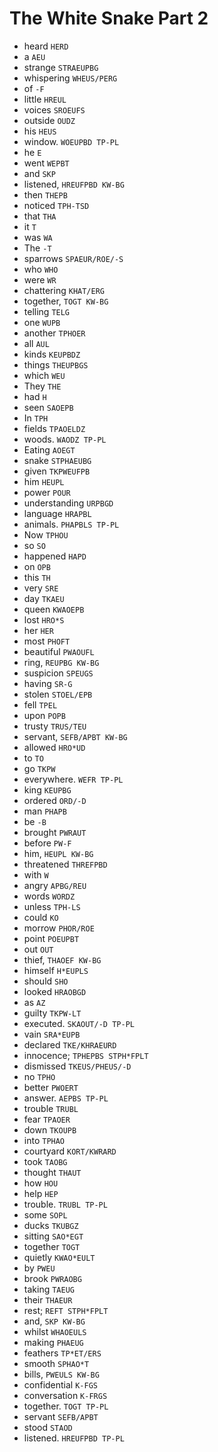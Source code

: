 # The White Snake Part 2

* heard `HERD`
* a `AEU`
* strange `STRAEUPBG`
* whispering `WHEUS/PERG`
* of `-F`
* little `HREUL`
* voices `SROEUFS`
* outside `OUDZ`
* his `HEUS`
* window. `WOEUPBD TP-PL`
* he `E`
* went `WEPBT`
* and `SKP`
* listened, `HREUFPBD KW-BG`
* then `THEPB`
* noticed `TPH-TSD`
* that `THA`
* it `T`
* was `WA`
* The `-T`
* sparrows `SPAEUR/ROE/-S`
* who `WHO`
* were `WR`
* chattering `KHAT/ERG`
* together, `TOGT KW-BG`
* telling `TELG`
* one `WUPB`
* another `TPHOER`
* all `AUL`
* kinds `KEUPBDZ`
* things `THEUPBGS`
* which `WEU`
* They `THE`
* had `H`
* seen `SAOEPB`
* In `TPH`
* fields `TPAOELDZ`
* woods. `WAODZ TP-PL`
* Eating `AOEGT`
* snake `STPHAEUBG`
* given `TKPWEUFPB`
* him `HEUPL`
* power `POUR`
* understanding `URPBGD`
* language `HRAPBL`
* animals. `PHAPBLS TP-PL`
* Now `TPHOU`
* so `SO`
* happened `HAPD`
* on `OPB`
* this `TH`
* very `SRE`
* day `TKAEU`
* queen `KWAOEPB`
* lost `HRO*S`
* her `HER`
* most `PHOFT`
* beautiful `PWAOUFL`
* ring, `REUPBG KW-BG`
* suspicion `SPEUGS`
* having `SR-G`
* stolen `STOEL/EPB`
* fell `TPEL`
* upon `POPB`
* trusty `TRUS/TEU`
* servant, `SEFB/APBT KW-BG`
* allowed `HRO*UD`
* to `TO`
* go `TKPW`
* everywhere. `WEFR TP-PL`
* king `KEUPBG`
* ordered `ORD/-D`
* man `PHAPB`
* be `-B`
* brought `PWRAUT`
* before `PW-F`
* him, `HEUPL KW-BG`
* threatened `THREFPBD`
* with `W`
* angry `APBG/REU`
* words `WORDZ`
* unless `TPH-LS`
* could `KO`
* morrow `PHOR/ROE`
* point `POEUPBT`
* out `OUT`
* thief, `THAOEF KW-BG`
* himself `H*EUPLS`
* should `SHO`
* looked `HRAOBGD`
* as `AZ`
* guilty `TKPW-LT`
* executed. `SKAOUT/-D TP-PL`
* vain `SRA*EUPB`
* declared `TKE/KHRAEURD`
* innocence; `TPHEPBS STPH*FPLT`
* dismissed `TKEUS/PHEUS/-D`
* no `TPHO`
* better `PWOERT`
* answer. `AEPBS TP-PL`
* trouble `TRUBL`
* fear `TPAOER`
* down `TKOUPB`
* into `TPHAO`
* courtyard `KORT/KWRARD`
* took `TAOBG`
* thought `THAUT`
* how `HOU`
* help `HEP`
* trouble. `TRUBL TP-PL`
* some `SOPL`
* ducks `TKUBGZ`
* sitting `SAO*EGT`
* together `TOGT`
* quietly `KWAO*EULT`
* by `PWEU`
* brook `PWRAOBG`
* taking `TAEUG`
* their `THAEUR`
* rest; `REFT STPH*FPLT`
* and, `SKP KW-BG`
* whilst `WHAOEULS`
* making `PHAEUG`
* feathers `TP*ET/ERS`
* smooth `SPHAO*T`
* bills, `PWEULS KW-BG`
* confidential `K-FGS`
* conversation `K-FRGS`
* together. `TOGT TP-PL`
* servant `SEFB/APBT`
* stood `STAOD`
* listened. `HREUFPBD TP-PL`
